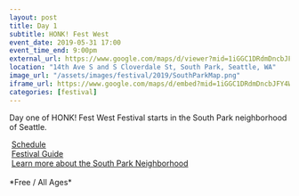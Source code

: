 ```yaml
---
layout: post
title: Day 1
subtitle: HONK! Fest West
event_date: 2019-05-31 17:00
event_time_end: 9:00pm
external_url: https://www.google.com/maps/d/viewer?mid=1iGGC1DRdmDncbJFY4WPIWxVJzQGoiMxq
location: "14th Ave S and S Cloverdale St, South Park, Seattle, WA"
image_url: "/assets/images/festival/2019/SouthParkMap.png"
iframe_url: https://www.google.com/maps/d/embed?mid=1iGGC1DRdmDncbJFY4WPIWxVJzQGoiMxq
categories: [festival]
---
```


Day one of HONK! Fest West Festival starts in the South Park neighborhood of Seattle.

<div><i class="far fa-calendar-alt ft-clr-1"></i>&nbsp;<a href="/schedule/2019.html#day-1">Schedule</a></div>
<div><i class="far fa-map ft-clr-1"></i>&nbsp;<a href="/assets/downloads/2019/2019HFWProgram.pdf" target="_blank">Festival Guide</a></div>
<div><i class="fas fa-city ft-clr-1"></i>&nbsp;<a href="http://allaboutsouthpark.com/" target="_blank">Learn more about the South Park Neighborhood</a></div>
<br/>
*Free / All Ages*

